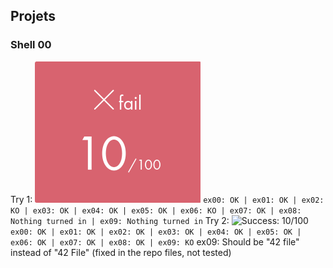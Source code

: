 
## Projets
### Shell 00
Try 1: 
![Fail: 10/100](./pngs/10.png "10/100")
```ex00: OK | ex01: OK | ex02: KO | ex03: OK | ex04: OK | ex05: OK | ex06: KO | ex07: OK | ex08: Nothing turned in | ex09: Nothing turned in```
Try 2:
![Success: 10/100](./pngs/100.png "100/100")
```ex00: OK | ex01: OK | ex02: OK | ex03: OK | ex04: OK | ex05: OK | ex06: OK | ex07: OK | ex08: OK | ex09: KO```
ex09: Should be "42 file" instead of "42 File" (fixed in the repo files, not tested)
